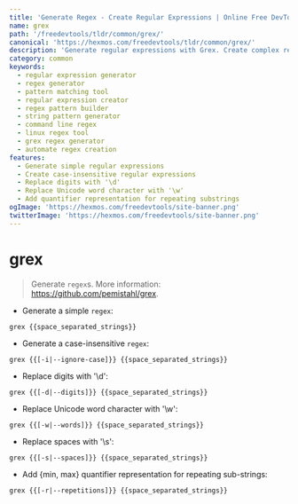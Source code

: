 ```yaml
---
title: 'Generate Regex - Create Regular Expressions | Online Free DevTools by Hexmos'
name: grex
path: '/freedevtools/tldr/common/grex/'
canonical: 'https://hexmos.com/freedevtools/tldr/common/grex/'
description: 'Generate regular expressions with Grex. Create complex regex patterns effortlessly. Free online tool, no registration required. Perfect for developers and sysadmins.'
category: common
keywords:
  - regular expression generator
  - regex generator
  - pattern matching tool
  - regular expression creator
  - regex pattern builder
  - string pattern generator
  - command line regex
  - linux regex tool
  - grex regex generator
  - automate regex creation
features:
  - Generate simple regular expressions
  - Create case-insensitive regular expressions
  - Replace digits with '\d'
  - Replace Unicode word character with '\w'
  - Add quantifier representation for repeating substrings
ogImage: 'https://hexmos.com/freedevtools/site-banner.png'
twitterImage: 'https://hexmos.com/freedevtools/site-banner.png'
---
```


# grex

> Generate `regex`s.
> More information: <https://github.com/pemistahl/grex>.

- Generate a simple `regex`:

`grex {{space_separated_strings}}`

- Generate a case-insensitive `regex`:

`grex {{[-i|--ignore-case]}} {{space_separated_strings}}`

- Replace digits with '\d':

`grex {{[-d|--digits]}} {{space_separated_strings}}`

- Replace Unicode word character with '\w':

`grex {{[-w|--words]}} {{space_separated_strings}}`

- Replace spaces with '\s':

`grex {{[-s|--spaces]}} {{space_separated_strings}}`

- Add {min, max} quantifier representation for repeating sub-strings:

`grex {{[-r|--repetitions]}} {{space_separated_strings}}`
